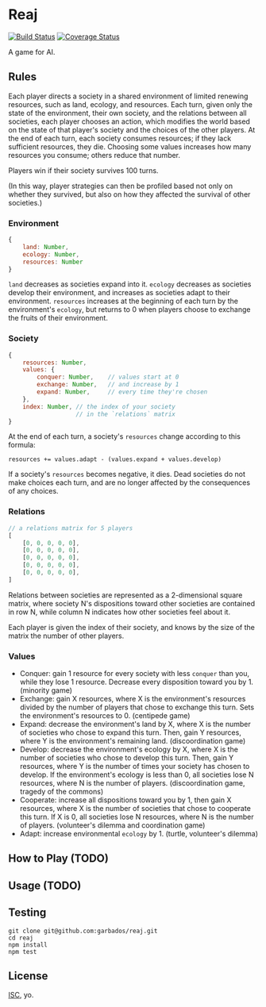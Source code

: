 # Reaj

[![Build Status](https://travis-ci.org/garbados/reaj.svg?branch=master)](https://travis-ci.org/garbados/reaj)
[![Coverage Status](https://coveralls.io/repos/garbados/reaj/badge.svg)](https://coveralls.io/r/garbados/reaj)

A game for AI.

## Rules

Each player directs a society in a shared environment of limited renewing resources, such as land, ecology, and resources. Each turn, given only the state of the environment, their own society, and the relations between all societies, each player chooses an action, which modifies the world based on the state of that player's society and the choices of the other players. At the end of each turn, each society consumes resources; if they lack sufficient resources, they die. Choosing some values increases how many resources you consume; others reduce that number.

Players win if their society survives 100 turns. 

(In this way, player strategies can then be profiled based not only on whether they survived, but also on how they affected the survival of other societies.)

### Environment

```javascript
{
    land: Number,
    ecology: Number,
    resources: Number
}
```

`land` decreases as societies expand into it. `ecology` decreases as societies develop their environment, and increases as societies adapt to their environment. `resources` increases at the beginning of each turn by the environment's `ecology`, but returns to 0 when players choose to exchange the fruits of their environment.

### Society

```javascript
{
    resources: Number,
    values: {
        conquer: Number,    // values start at 0
        exchange: Number,   // and increase by 1
        expand: Number,     // every time they're chosen
    },
    index: Number, // the index of your society 
                   // in the `relations` matrix
}
```

At the end of each turn, a society's `resources` change according to this formula:

    resources += values.adapt - (values.expand + values.develop)

If a society's `resources` becomes negative, it dies. Dead societies do not make choices each turn, and are no longer affected by the consequences of any choices.

### Relations

```javascript
// a relations matrix for 5 players
[
    [0, 0, 0, 0, 0],
    [0, 0, 0, 0, 0],
    [0, 0, 0, 0, 0],
    [0, 0, 0, 0, 0],
    [0, 0, 0, 0, 0],
]
```

Relations between societies are represented as a 2-dimensional square matrix, where society N's dispositions toward other societies are contained in row N, while column N indicates how other societies feel about it.

Each player is given the index of their society, and knows by the size of the matrix the number of other players.

### Values

* Conquer: gain 1 resource for every society with less `conquer` than you, while they lose 1 resource. Decrease every disposition toward you by 1. (minority game)
* Exchange: gain X resources, where X is the environment's resources divided by the number of players that chose to exchange this turn. Sets the environment's resources to 0. (centipede game)
* Expand: decrease the environment's land by X, where X is the number of societies who chose to expand this turn. Then, gain Y resources, where Y is the environment's remaining land. (discoordination game)
* Develop: decrease the environment's ecology by X, where X is the number of societies who chose to develop this turn. Then, gain Y resources, where Y is the number of times your society has chosen to develop. If the environment's ecology is less than 0, all societies lose N resources, where N is the number of players. (discoordination game, tragedy of the commons)
* Cooperate: increase all dispositions toward you by 1, then gain X resources, where X is the number of societies that chose to cooperate this turn. If X is 0, all societies lose N resources, where N is the number of players. (volunteer's dilemma and coordination game)
* Adapt: increase environmental `ecology` by 1. (turtle, volunteer's dilemma)

## How to Play (TODO)

## Usage (TODO)

## Testing

    git clone git@github.com:garbados/reaj.git
    cd reaj
    npm install
    npm test

## License

[ISC](http://opensource.org/licenses/ISC), yo.

